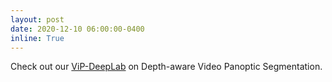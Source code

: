 ```yaml
---
layout: post
date: 2020-12-10 06:00:00-0400
inline: True
---
```


Check out our [ViP-DeepLab](https://arxiv.org/abs/2012.05258) on Depth-aware Video Panoptic Segmentation.
